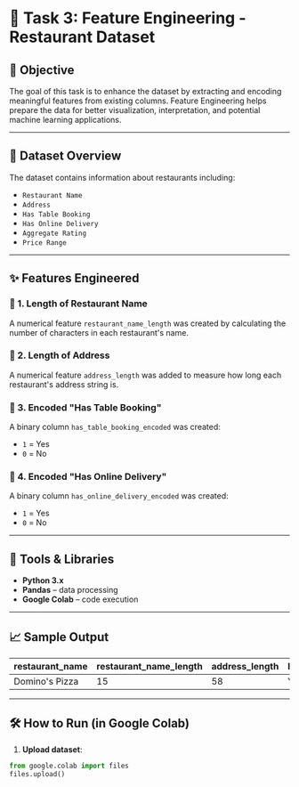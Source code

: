 # 🧠 Task 3: Feature Engineering - Restaurant Dataset

## 📌 Objective

The goal of this task is to enhance the dataset by extracting and encoding meaningful features from existing columns. Feature Engineering helps prepare the data for better visualization, interpretation, and potential machine learning applications.

---

## 🧪 Dataset Overview

The dataset contains information about restaurants including:
- `Restaurant Name`
- `Address`
- `Has Table Booking`
- `Has Online Delivery`
- `Aggregate Rating`
- `Price Range`

---

## ✨ Features Engineered

### 🔹 1. Length of Restaurant Name
A numerical feature `restaurant_name_length` was created by calculating the number of characters in each restaurant's name.

### 🔹 2. Length of Address
A numerical feature `address_length` was added to measure how long each restaurant's address string is.

### 🔹 3. Encoded "Has Table Booking"
A binary column `has_table_booking_encoded` was created:
- `1` = Yes  
- `0` = No

### 🔹 4. Encoded "Has Online Delivery"
A binary column `has_online_delivery_encoded` was created:
- `1` = Yes  
- `0` = No

---

## 🧰 Tools & Libraries

- **Python 3.x**
- **Pandas** – data processing
- **Google Colab** – code execution

---

## 📈 Sample Output

| restaurant_name | restaurant_name_length | address_length | has_table_booking | encoded | has_online_delivery | encoded |
|-----------------|------------------------|----------------|-------------------|---------|----------------------|---------|
| Domino's Pizza  | 15                     | 58             | Yes               | 1       | No                   | 0       |

---

## 🛠️ How to Run (in Google Colab)

1. **Upload dataset**:
```python
from google.colab import files
files.upload()
